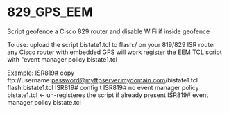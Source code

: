 # 829_GPS_EEM
Script geofence a Cisco 829 router and disable WiFi if inside geofence

To use: upload the script bistate1.tcl to flash:/ on your 819/829 ISR router
any Cisco router with embedded GPS will work
register the EEM TCL script with "event manager policy bistate1.tcl

Example:
ISR819# copy ftp://username:password@myftpserver.mydomain.com/bistate1.tcl flash:bistate1.tcl
ISR819# config t
ISR819# no event manager policy bistate1.tcl      <- un-registeres the script if already present
ISR819# event manager policy bistate.tcl


